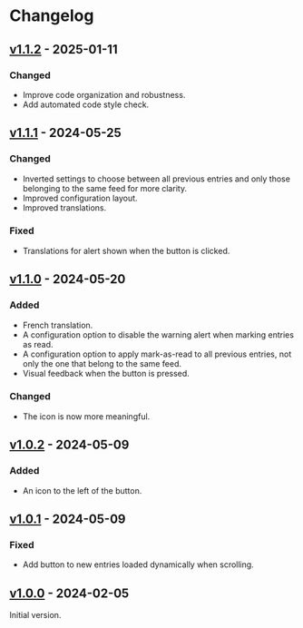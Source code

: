 # Changelog

## [v1.1.2](https://github.com/kalvn/freshrss-mark-previous-as-read/releases/tag/v1.1.2) - 2025-01-11
### Changed
- Improve code organization and robustness.
- Add automated code style check.


## [v1.1.1](https://github.com/kalvn/freshrss-mark-previous-as-read/releases/tag/v1.1.1) - 2024-05-25
### Changed
- Inverted settings to choose between all previous entries and only those belonging to the same feed for more clarity.
- Improved configuration layout.
- Improved translations.

### Fixed
- Translations for alert shown when the button is clicked.


## [v1.1.0](https://github.com/kalvn/freshrss-mark-previous-as-read/releases/tag/v1.1.0) - 2024-05-20
### Added
- French translation.
- A configuration option to disable the warning alert when marking entries as read.
- A configuration option to apply mark-as-read to all previous entries, not only the one that belong to the same feed.
- Visual feedback when the button is pressed.

### Changed
- The icon is now more meaningful.


## [v1.0.2](https://github.com/kalvn/freshrss-mark-previous-as-read/releases/tag/v1.0.2) - 2024-05-09
### Added
- An icon to the left of the button.


## [v1.0.1](https://github.com/kalvn/freshrss-mark-previous-as-read/releases/tag/v1.0.1) - 2024-05-09
### Fixed
- Add button to new entries loaded dynamically when scrolling.


## [v1.0.0](https://github.com/kalvn/freshrss-mark-previous-as-read/releases/tag/v1.0.0) - 2024-02-05
Initial version.
